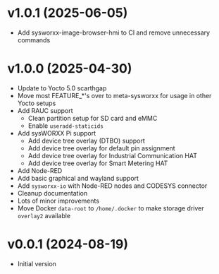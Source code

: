 # v1.0.1 (2025-06-05)

- Add sysworxx-image-browser-hmi to CI and remove unnecessary commands

# v1.0.0 (2025-04-30)

- Update to Yocto 5.0 scarthgap
- Move most FEATURE_*'s over to meta-sysworxx for usage in other Yocto setups
- Add RAUC support
  - Clean partition setup for SD card and eMMC
  - Enable `useradd-staticids`
- Add sysWORXX Pi support
  - Add device tree overlay (DTBO) support
  - Add device tree overlay for default pin assignment
  - Add device tree overlay for Industrial Communication HAT
  - Add device tree overlay for Smart Metering HAT
- Add Node-RED
- Add basic graphical and wayland support
- Add `sysworxx-io` with Node-RED nodes and CODESYS connector
- Cleanup documentation
- Lots of minor improvements
- Move Docker `data-root` to `/home/.docker` to make storage driver `overlay2`
  available

# v0.0.1 (2024-08-19)

- Initial version
